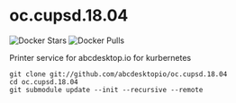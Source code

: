 # oc.cupsd.18.04


![Docker Stars](https://img.shields.io/docker/stars/abcdesktopio/oc.cupsd.18.04.svg) ![Docker Pulls](https://img.shields.io/docker/pulls/abcdesktopio/oc.cupsd.18.04.svg)

Printer service for abcdesktop.io for kurbernetes

```
git clone git://github.com/abcdesktopio/oc.cupsd.18.04
cd oc.cupsd.18.04
git submodule update --init --recursive --remote
```
